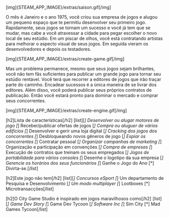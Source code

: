 
[img]{STEAM_APP_IMAGE}/extras/saison.gif[/img]

O mês é Janeiro e o ano 1975, você criou sua empresa de jogos e alugou um pequeno espaço que te permitiu desenvolver seu primeiro jogo. Rapidamente, seus jogos se tornam um sucesso e você já tem que se mudar, mas cabe a você atravessar a cidade para pegar escolher o novo local de seu estúdio. Em um piscar de olhos, você está contratando artistas para melhorar o aspecto visual de seus jogos. Em seguida vieram os desenvolvedores e depois os testadores.

[img]{STEAM_APP_IMAGE}/extras/create-game.gif[/img]

Mas um problema permanece, mesmo que seus jogos sejam brilhantes, você não tem fãs suficientes para publicar um grande jogo para tornar seu estúdio rentável. Você terá que recorrer a editores de jogos que irão traçar parte do caminho. Encadear sucessos é a única maneira de se livrar dos editores. Além disso, você poderá publicar seus próprios contratos de publicação. Então você estará pronto para dominar o mercado e comprar seus concorrentes.

[img]{STEAM_APP_IMAGE}/extras/create-engine.gif[/img]

[h2]Lista de características[/h2]
[list][*] Desenvolver ou alugar motores de jogo
[*] Receber/publicar ofertas de jogos
[*] Compra ou aluguer de vários edifícios
[*] Desenvolver e gerir uma loja digital
[*] Cracking dos jogos dos concorrentes
[*] Desbloqueando novos gêneros de jogo
[*] Espiar os concorrentes
[*] Contratar pessoal
[*] Organizar campanhas de marketing
[*] Organização e participação em convenções
[*] Compra de empresas
[*] Execução de contratos que treinam os seus empregados
[*] Jogos de portabilidade para vários consoles
[*] Desenhe o logotipo da sua empresa
[*] Gerencie os horários dos seus funcionários
[*] Ganhe o Jogo do Ano
[*] Divirta-se.[/list]

[h2]Este jogo não tem[/h2]
[list][*] Concursos eSport
[*] Um departamento de Pesquisa e Desenvolvimento
[*] Um modo multiplayer
[*] Lootboxes
[*] Microtransacções[/list]

[h2]O City Game Studio é inspirado em jogos maravilhosos como[/h2]
[list][*] Game Dev Story
[*] Game Dev Tycoon
[*] Software Inc
[*] Sim City
[*] Mad Games Tycoon[/list]